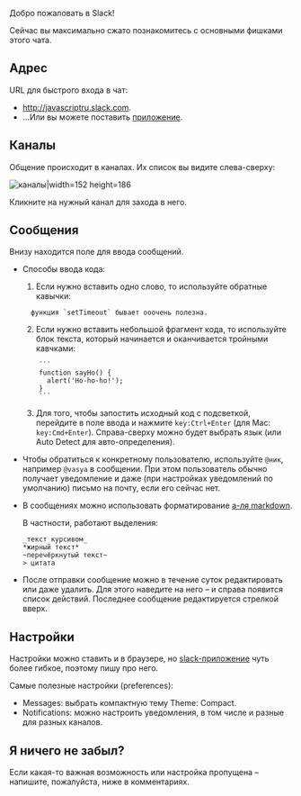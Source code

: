Добро пожаловать в Slack!

Сейчас вы максимально сжато познакомитесь с основными фишками этого чата.

## Адрес

URL для быстрого входа в чат: 
  - <http://javascriptru.slack.com>.
  - ...Или вы можете поставить [приложение](https://slack.com/downloads). 

## Каналы

Общение происходит в каналах. Их список вы видите слева-сверху:

![каналы|width=152 height=186](/slack/channels@2x.png)

Кликните на нужный канал для захода в него.



## Сообщения

Внизу находится поле для ввода сообщений.

- Способы ввода кода:
  1. Если нужно вставить одно слово, то используйте обратные кавычки:
  ```
    функция `setTimeout` бывает ооочень полезна.
  ```
  2. Если нужно вставить небольшой фрагмент кода, то используйте блок текста, который начинается и оканчивается тройными кавчками:
  
  ```
      ```
      function sayHo() {
        alert('Ho-ho-ho!');
      }
      ```
  ```
  3. Для того, чтобы запостить исходный код с подсветкой, перейдите в поле ввода и нажмите `key:Ctrl+Enter` (для Mac: `key:Cmd+Enter`). Справа-сверху можно будет выбрать язык (или Auto Detect для авто-определения).  
- Чтобы обратиться к конкретному пользователю, используйте `@ник`, например `@vasya` в сообщении. При этом пользователь обычно получает уведомление и даже (при настройках уведомлений по умолчанию) письмо на почту, если его сейчас нет. 
- В сообщениях можно использовать форматирование [а-ля markdown](https://get.slack.help/hc/en-us/articles/202288908-How-can-I-add-formatting-to-my-messages-). 

  В частности, работают выделения:

  ```
  _текст курсивом_
  *жирный текст*
  ~перечёркнутый текст~
  > цитата
  ```

- После отправки сообщение можно в течение суток редактировать или даже удалить. Для этого наведите на него – и справа появится список действий. Последнее сообщение редактируется стрелкой вверх.

## Настройки

Настройки можно ставить и в браузере, но [slack-приложение](http://slack.com/downloads) чуть более гибкое, поэтому пишу про него.

Самые полезные настройки (preferences):

- Messages: выбрать компактную тему Theme: Compact.
- Notifications: можно настроить уведомления, в том числе и разные для разных каналов.  

## Я ничего не забыл?

Если какая-то важная возможность или настройка пропущена – напишите, пожалуйста, ниже в комментариях.

